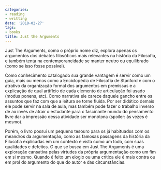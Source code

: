 ```yaml
---
categories:
- reading
- writting
date: '2018-02-27'
tags:
- books
title: Just the Arguments
---
```


Just The Arguments, como o próprio nome diz, explora apenas os argumentos dos debates filosóficos mais relevantes na história da Filosofia, e também tenta na contemporaneidade se manter neutro ou equilibrado (como se isso fosse possível).

Como conhecimento catalogado sua grande vantagem é servir como um guia, mais ou menos como a Enciclopédia de Filosofia de Stanford e com o atrativo da organização formal dos argumentos em premissas e a explicação de qual artifício de cada elemento de articulação foi usado (modus ponens, etc). Como narrativa ele carece daquele gancho entre os assuntos que faz com que a leitura se torne fluida. Por ser didático demais ele pode servir na sala de aula, mas também pode fazer o trabalho inverso de ao invés de atrair o estudante para o fascinante mundo do pensamento livre dar a impressão dessa atividade ser monótona (spoiler: às vezes é mesmo).

Porém, o livro possui um pequeno tesouro para os já habituados com os meandros da argumentação, como as famosas passagens da história da Filosofia explicadas em um contexto e vista como um todo, com suas qualidades e defeitos. O que se busca em Just The Arguments é uma exploração cansativa pelas virtudes da própria argumentação como um fim em si mesmo. Quando é feito um elogio ou uma crítica ele é mais contra ou em prol do argumento do que do autor e das circunstâncias.